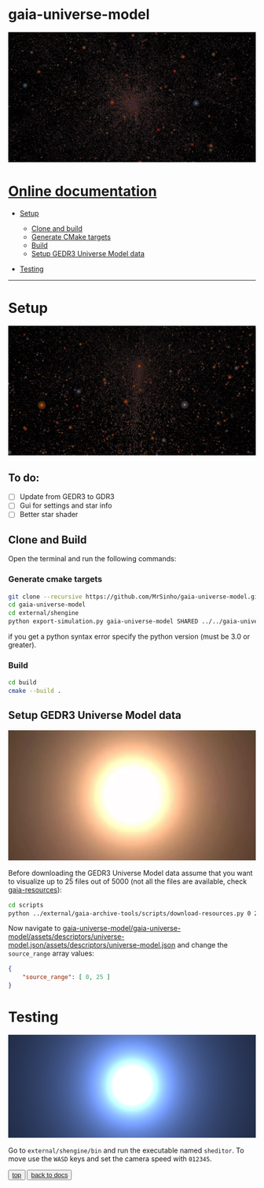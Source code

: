 # gaia-universe-model

![](saved/screenshot_0.jpg)

# [Online documentation](https://mrsinho.github.io/docs/gaia-universe-model/index)

- [Setup](#setup)
	* [Clone and build](#clone-and-build)
	* [Generate CMake targets](#generate-cmake-targets)
	* [Build](#build)
	* [Setup GEDR3 Universe Model data](#build)

- [Testing](#testing)


---


# Setup

![](saved/screenshot_1.jpg)

## To do:
- [ ] Update from GEDR3 to GDR3
- [ ] Gui for settings and star info
- [ ] Better star shader

## Clone and Build

Open the terminal and run the following commands:

### Generate cmake targets

```bash
git clone --recursive https://github.com/MrSinho/gaia-universe-model.git
cd gaia-universe-model
cd external/shengine
python export-simulation.py gaia-universe-model SHARED ../../gaia-universe-model
```

if you get a python syntax error specify the python version (must be 3.0 or greater).

### Build

```bash
cd build 
cmake --build .
```

## Setup GEDR3 Universe Model data

![](saved/screenshot_2.jpg)

Before downloading the GEDR3 Universe Model data assume that you want to visualize up to 25 files out of 5000 (not all the files are available, check [gaia-resources](https://github.com/mrsinho/gaia-resources)):

```bash
cd scripts
python ../external/gaia-archive-tools/scripts/download-resources.py 0 25
```

Now navigate to [gaia-universe-model/gaia-universe-model/assets/descriptors/universe-model.json/assets/descriptors/universe-model.json](https://github.com/MrSinho/gaia-universe-model/blob/main/gaia-universe-model/gaia-universe-model/assets/descriptors/universe-model.json) and change the `source_range` array values:

```json
{
    "source_range": [ 0, 25 ]
}
```

# Testing

![](saved/screenshot_3.png)

Go to `external/shengine/bin` and run the executable named `sheditor`.
To move use the `WASD` keys and set the camera speed with `012345`.

<button class="btn">[top](#gaia-universe-model-library-walkthrough)</button>
<button class="btn">[back to docs](./index.md)</button>
